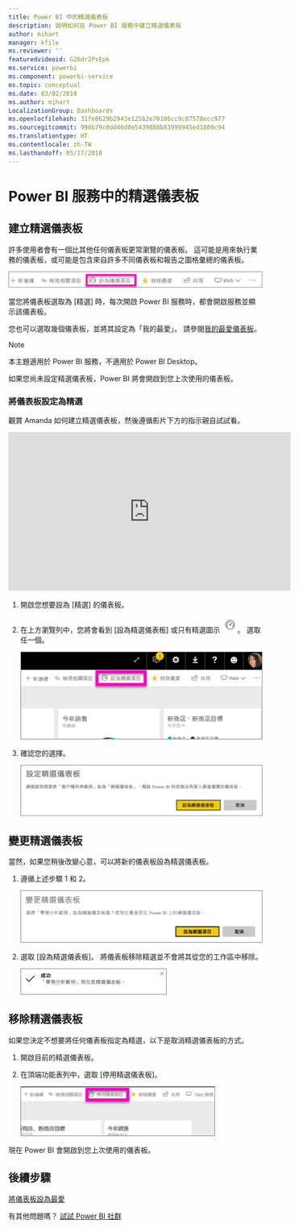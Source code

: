 ```yaml
---
title: Power BI 中的精選儀表板
description: 說明如何在 Power BI 服務中建立精選儀表板
author: mihart
manager: kfile
ms.reviewer: ''
featuredvideoid: G26dr2PsEpk
ms.service: powerbi
ms.component: powerbi-service
ms.topic: conceptual
ms.date: 03/02/2018
ms.author: mihart
LocalizationGroup: Dashboards
ms.openlocfilehash: 31fe8629b2943e125b2e70106cc9c87578ecc977
ms.sourcegitcommit: 998b79c0dd46d0e5439888b83999945ed1809c94
ms.translationtype: HT
ms.contentlocale: zh-TW
ms.lasthandoff: 05/17/2018
---
```

# <a name="featured-dashboards-in-power-bi-service"></a>Power BI 服務中的精選儀表板
## <a name="create-a-featured-dashboard"></a>建立精選儀表板
許多使用者會有一個比其他任何儀表板更常瀏覽的儀表板。  這可能是用來執行業務的儀表板，或可能是包含來自許多不同儀表板和報告之圖格彙總的儀表板。

![設為精選圖示](media/service-dashboard-featured/power-bi-feature-nav.png)

當您將儀表板選取為 [精選] 時，每次開啟 Power BI 服務時，都會開啟服務並顯示該儀表板。  

您也可以選取幾個儀表板，並將其設定為「我的最愛」。 請參閱[我的最愛儀表板](service-dashboard-favorite.md)。

> [!NOTE] 
>本主題適用於 Power BI 服務，不適用於 Power BI Desktop。

如果您尚未設定精選儀表板，Power BI 將會開啟到您上次使用的儀表板。  

### <a name="to-set-a-dashboard-as-featured"></a>將儀表板設定為**精選**
觀賞 Amanda 如何建立精選儀表板，然後遵循影片下方的指示親自試試看。

<iframe width="560" height="315" src="https://www.youtube.com/embed/G26dr2PsEpk" frameborder="0" allowfullscreen></iframe>



1. 開啟您想要設為 [精選] 的儀表板。 
2. 在上方瀏覽列中，您將會看到 [設為精選儀表板] 或只有精選圖示 ![精選圖示](media/service-dashboard-featured/power-bi-featured-icon.png)。 選取任一個。
   
    ![設為精選圖示](media/service-dashboard-featured/power-bi-set-as-featured.png)
3. 確認您的選擇。
   
    ![設定精選儀表板](media/service-dashboard-featured/power-bi-create-featured.png)

## <a name="change-the-featured-dashboard"></a>變更精選儀表板
當然，如果您稍後改變心意，可以將新的儀表板設為精選儀表板。

1. 遵循上述步驟 1 和 2。
   
    ![變更精選儀表板視窗](media/service-dashboard-featured/power-bi-change-feature.png)
2. 選取 [設為精選儀表板]。 將儀表板移除精選並不會將其從您的工作區中移除。  
   
    ![成功訊息](media/service-dashboard-featured/power-bi-success.png)

## <a name="remove-the-featured-dashboard"></a>移除精選儀表板
如果您決定不想要將任何儀表板指定為精選，以下是取消精選儀表板的方式。

1. 開啟目前的精選儀表板。
2. 在頂端功能表列中，選取 [停用精選儀表板]。
   
    ![刪除精選項目](media/service-dashboard-featured/power-bi-unfeature.png)

現在 Power BI 會開啟到您上次使用的儀表板。  

## <a name="next-steps"></a>後續步驟
[將儀表板設為最愛](service-dashboard-favorite.md)

有其他問題嗎？ [試試 Power BI 社群](http://community.powerbi.com/)

